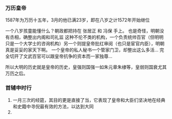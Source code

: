 
### 万历皇帝

1587年为万历十五年，3月的他已满23岁，即在八岁之计1572年开始继位

一个八岁孩童能懂什么？朝政都把持在 张居正 和 冯保 手上。
也是奇怪，明朝没有丞相，确整出内阁和司礼监 这种不伦不类的机构，一个负责统帅百官（但明明只是一个大学士的咨询机构）另一个则提皇帝批红审阅（也只是宦官内臣），明朝真是妥妥的家天下啊。
一个皇帝的私人秘书一个管家门卫，却整出这么多活...  完全切开了文武百官可以跟皇帝抗争的资本而一家独尊... 

所以大明的历史就是皇帝的历史，皇强则国强一如朱元章朱棣等，皇弱则国衰尤其万历之后。


### 首辅申时行

1. 一月三次的经筵，其目的更是直接了当，它表现了皇帝和大臣们坚决地在经典和史籍中寻倪最有效的方法，以达到大同
2. 
